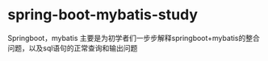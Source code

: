 # spring-boot-mybatis-study
Springboot，mybatis
主要是为初学者们一步步解释springboot+mybatis的整合问题，以及sql语句的正常查询和输出问题
